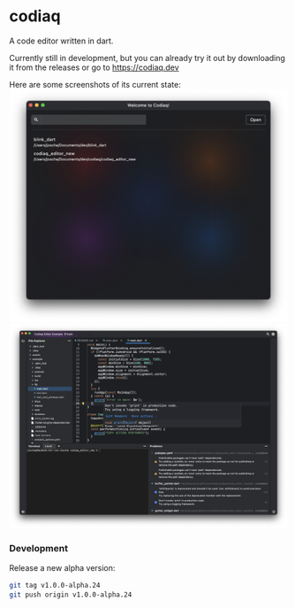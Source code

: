# codiaq
A code editor written in dart.

Currently still in development, but you can already try it
out by downloading it from the releases or go to https://codiaq.dev

Here are some screenshots of its current state:
![home](media/home.png)
![editor](media/editor.png)



### Development
Release a new alpha version:
```bash
git tag v1.0.0-alpha.24
git push origin v1.0.0-alpha.24
```
